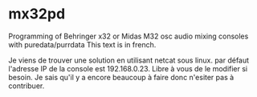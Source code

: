 # mx32pd
Programming of Behringer x32 or Midas M32 osc audio mixing consoles with puredata/purrdata
This text is in french.

Je viens de trouver une solution en utilisant netcat sous linux.
par défaut l'adresse IP de la console est 192.168.0.23.
Libre à vous de le modifier si besoin.
Je sais qu'il y a encore beaucoup à faire donc n'esiter pas à contribuer.
